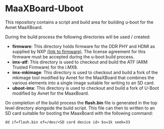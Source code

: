 # MaaXBoard-Uboot

This repository contains a script and build area for building u-boot for the Avnet MaaXBoard.

During the build process the following directories will be used / created:

- **firmware**: This directory holds firmware for the DDR PHY and HDMI as supplied by NXP [(link to firmware)](https://www.nxp.com/lgfiles/NMG/MAD/YOCTO/firmware-imx-8.14.bin). The license agreement for this firmware must be accepted during the u-boot build process.
- **imx-atf**: This directory is used to checkout and build the ATF (ARM Trusted Firmware) for the i.MX8.
- **imx-mkimage**: This directory is used to checkout and build a fork of the mkimage tool modified by Avnet for the MaaXBoard that combines the various elements into a single image suitable for writing to an SD card.
- **uboot-imx**: This directory is used to checkout and build a fork of U-Boot modified by Avnet for the MaaxBoard.

On completion of the build process the **flash.bin** file is generated in the top level directory alongside the build script. This file can then to written to an SD card suitable for booting the MaaxBoard with the following command:
```
dd if=flash.bin of=/dev/<SD card device id> bs=1k seek=33 
```
